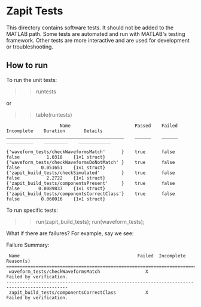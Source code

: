 # Zapit Tests

This directory contains software tests.
It should not be added to the MATLAB path.
Some tests are automated and run with MATLAB's testing framework.
Other tests are more interactive and are used for development or troubleshooting.


## How to run
To run the unit tests:

>> runtests

or 

>> table(runtests)

                        Name                        Passed    Failed    Incomplete    Duration       Details   
    ____________________________________________    ______    ______    __________    _________    ____________

    {'waveform_tests/checkWaveformsMatch'      }    true      false       false          1.0318    {1×1 struct}
    {'waveform_tests/checkWaveformsDoNotMatch' }    true      false       false        0.051651    {1×1 struct}
    {'zapit_build_tests/checkSimulated'        }    true      false       false          2.2722    {1×1 struct}
    {'zapit_build_tests/componentsPresent'     }    true      false       false       0.0089837    {1×1 struct}
    {'zapit_build_tests/componentsCorrectClass'}    true      false       false        0.060016    {1×1 struct}


To run specific tests:
>> run(zapit_build_tests);
>> run(waveform_tests);


What if there are failures? For example, say we see:

Failure Summary:

     Name                                            Failed  Incomplete  Reason(s)
    =============================================================================================
     waveform_tests/checkWaveformsMatch                 X               Failed by verification.
    ---------------------------------------------------------------------------------------------
     zapit_build_tests/componentsCorrectClass           X               Failed by verification.


